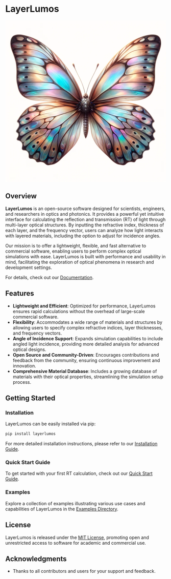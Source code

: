 # LayerLumos
![LayerLumos Icon](/docs/assets/icon3.jpg)

## Overview

**LayerLumos** is an open-source software designed for scientists, engineers, and researchers in optics and photonics. It provides a powerful yet intuitive interface for calculating the reflection and transmission (RT) of light through multi-layer optical structures. By inputting the refractive index, thickness of each layer, and the frequency vector, users can analyze how light interacts with layered materials, including the option to adjust for incidence angles.

Our mission is to offer a lightweight, flexible, and fast alternative to commercial software, enabling users to perform complex optical simulations with ease. LayerLumos is built with performance and usability in mind, facilitating the exploration of optical phenomena in research and development settings.

For details, check out our [Documentation](https://mil152.github.io/LayerLumos/index.html).

## Features

- **Lightweight and Efficient**: Optimized for performance, LayerLumos ensures rapid calculations without the overhead of large-scale commercial software.
- **Flexibility**: Accommodates a wide range of materials and structures by allowing users to specify complex refractive indices, layer thicknesses, and frequency vectors.
- **Angle of Incidence Support**: Expands simulation capabilities to include angled light incidence, providing more detailed analysis for advanced optical designs.
- **Open Source and Community-Driven**: Encourages contributions and feedback from the community, ensuring continuous improvement and innovation.
- **Comprehensive Material Database**: Includes a growing database of materials with their optical properties, streamlining the simulation setup process.

## Getting Started

### Installation

LayerLumos can be easily installed via pip:

```bash
pip install layerlumos
```

For more detailed installation instructions, please refer to our [Installation Guide](https://github.com/Mil152/LayerLumos/docs/installation.md).

### Quick Start Guide

To get started with your first RT calculation, check out our [Quick Start Guide](https://github.com/Mil152/LayerLumos/docs/quickstart.md).

### Examples

Explore a collection of examples illustrating various use cases and capabilities of LayerLumos in the [Examples Directory](https://mil152.github.io/LayerLumos/examples.html#jupyter-notebook-examples).

## License

LayerLumos is released under the [MIT License](LICENSE), promoting open and unrestricted access to software for academic and commercial use.

## Acknowledgments

- Thanks to all contributors and users for your support and feedback.
